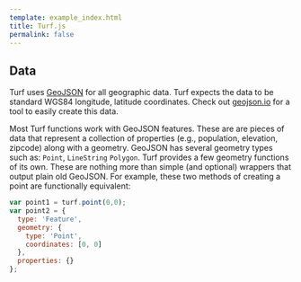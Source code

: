 ```yaml
---
template: example_index.html
title: Turf.js
permalink: false
---
```


## Data

Turf uses [GeoJSON](http://geojson.org/) for all geographic data. Turf expects
the data to be standard WGS84 longitude, latitude coordinates. Check out
[geojson.io](http://geojson.io/) for a tool to easily create this data.

Most Turf functions work with GeoJSON features. These are are pieces of data
that represent a collection of properties (e.g., population, elevation, zipcode)
along with a geometry. GeoJSON has several geometry types such as: 
`Point`, `LineString` `Polygon`.
Turf provides a few geometry functions of its own. These are nothing more than
simple (and optional) wrappers that output plain old GeoJSON. For example,
these two methods of creating a point are functionally equivalent:

```js
var point1 = turf.point(0,0);
var point2 = {
  type: 'Feature',
  geometry: {
    type: 'Point',
    coordinates: [0, 0]
  },
  properties: {}
};
```
